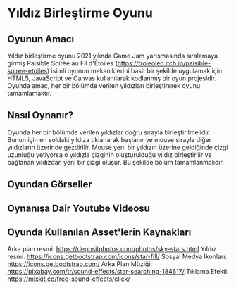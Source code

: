 # Yıldız Birleştirme Oyunu
## Oyunun Amacı
Yıldız birleştirme oyunu 2021 yılında Game Jam yarışmasında sıralamaya girmiş Paisible Soirèe au Fil d'Ètoiles (https://troleoleo.itch.io/paisible-soiree-etoiles) isimli 
oyunun mekaniklerini basit bir şekilde uygulamak için HTML5, JavaScript ve Canvas kullanılarak kodlanmış bir oyun projesidir. Oyunda amaç, her bir bölümde verilen yıldızları
birleştirerek oyunu tamamlamaktır.
## Nasıl Oynanır?
Oyunda her bir bölümde verilen yıldızlar doğru sırayla birleştirilmelidir. Bunun için en soldaki yıldıza tıklanarak başlanır ve mouse sırayla diğer yıldızların üzerinde gezdirilir.
Mouse yeni bir yıldızın üzerine geldiğinde çizgi uzunluğu yetiyorsa o yıldızla çizginin oluşturulduğu yıldız birleştirilir ve bağlanan yıldızdan yeni bir çizgi oluşur. Bu şekilde bölüm tamamlanmalıdır.
## Oyundan Görseller

## Oynanışa Dair Youtube Videosu

## Oyunda Kullanılan Asset'lerin Kaynakları
Arka plan resmi: https://depositphotos.com/photos/sky-stars.html
Yıldız resmi: https://icons.getbootstrap.com/icons/star-fill/
Sosyal Medya İkonları: https://icons.getbootstrap.com/
Arka Plan Müziği: https://pixabay.com/tr/sound-effects/star-searching-184617/
Tıklama Efekti: https://mixkit.co/free-sound-effects/click/
